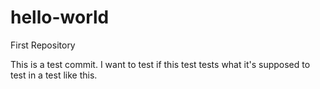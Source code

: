 # hello-world
First Repository

This is a test commit. I want to test if this test tests what it's supposed to test in a test like this.
